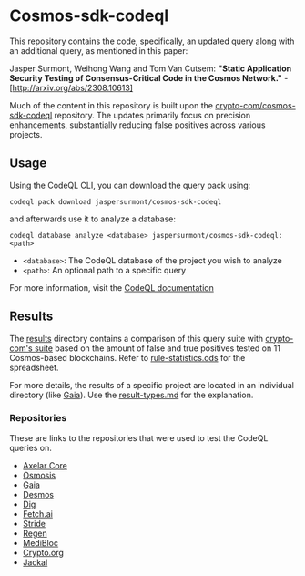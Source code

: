 # Cosmos-sdk-codeql

This repository contains the code, specifically, an updated query along with an additional query, as mentioned in this paper: 

Jasper Surmont, Weihong Wang and Tom Van Cutsem: **"Static Application Security Testing of Consensus-Critical Code in the Cosmos Network."** - [http://arxiv.org/abs/2308.10613]

Much of the content in this repository is built upon the [crypto-com/cosmos-sdk-codeql](https://github.com/crypto-com/cosmos-sdk-codeql) repository. The updates primarily focus on precision enhancements, substantially reducing false positives across various projects.

## Usage

Using the CodeQL CLI, you can download the query pack using:

```codeql pack download jaspersurmont/cosmos-sdk-codeql```

and afterwards use it to analyze a database:

```codeql database analyze <database> jaspersurmont/cosmos-sdk-codeql:<path>```

- `<database>`: The CodeQL database of the project you wish to analyze
- `<path>`: An optional path to a specific query

For more information, visit the [CodeQL documentation](https://docs.github.com/en/code-security/codeql-cli/using-the-advanced-functionality-of-the-codeql-cli/publishing-and-using-codeql-packs#running-codeql-pack-download-scopepack)

## Results

The [results](https://github.com/JasperSurmont/cosmos-sdk-codeql/tree/main/results) directory contains a comparison of this query suite with [crypto-com's suite](https://github.com/crypto-com/cosmos-sdk-codeql) based on the amount of false and true positives tested on 11 Cosmos-based blockchains.
Refer to [rule-statistics.ods](./results/rule-statistics.ods) for the spreadsheet. 

For more details, the results of a specific project are located in an individual directory (like [Gaia](./results/gaia)). Use the [result-types.md](./results/result-types.md) for the explanation.

### Repositories
These are links to the repositories that were used to test the CodeQL queries on.


- [Axelar Core](https://github.com/axelarnetwork/axelar-core)
- [Osmosis](https://github.com/osmosis-labs/osmosis)
- [Gaia](https://github.com/cosmos/gaia)
- [Desmos](https://github.com/desmos-labs/desmos)
- [Dig](https://github.com/notional-labs/dig)
- [Fetch.ai](https://github.com/fetchai/fetchd)
- [Stride](https://github.com/stride-labs/stride)
- [Regen](https://github.com/regen-network/regen-ledger)
- [MediBloc](https://github.com/medibloc/panacea-core)
- [Crypto.org](https://github.com/crypto-org-chain/chain-main)
- [Jackal](https://github.com/JackalLabs/canine-chain)
